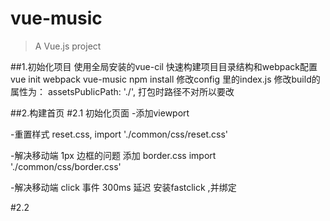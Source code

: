 # vue-music
> A Vue.js project

##1.初始化项目
使用全局安装的vue-cil 快速构建项目目录结构和webpack配置
vue init webpack vue-music
npm install
修改config 里的index.js  修改build的属性为：
assetsPublicPath: './', 打包时路径不对所以要改

##2.构建首页
#2.1 初始化页面
-添加viewport 
<meta name="viewport" content="width=device-width,initial-scale=1.0,minimum-scale=1.0,maximum-scale=1.0,user-scalable=no">

-重置样式 reset.css,
import './common/css/reset.css'

-解决移动端 1px 边框的问题
添加 border.css 
import './common/css/border.css'

-解决移动端 click 事件 300ms 延迟
安装fastclick ,并绑定

#2.2